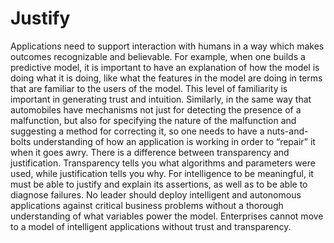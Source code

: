 # Justify
 Applications need to support interaction with humans in a way which makes outcomes recognizable and believable. For example, when one builds a predictive model, it is important to have an explanation of how the model is doing what it is doing, like what the features in the model are doing in terms that are familiar to the users of the model. This level of familiarity is important in generating trust and intuition.  Similarly, in the same way that automobiles have mechanisms not just for detecting the presence of a malfunction, but also for specifying the nature of the malfunction and suggesting a method for correcting it, so one needs to have a nuts-and-bolts understanding of how an application is working in order to “repair” it when it goes awry.  There is a difference between transparency and justification. Transparency tells you what algorithms and parameters were used, while justification tells you why. For intelligence to be meaningful, it must be able to justify and explain its assertions, as well as to be able to diagnose failures. No leader should deploy intelligent and autonomous applications against critical business problems without a thorough understanding of what variables power the model. Enterprises cannot move to a model of intelligent applications without trust and transparency.
